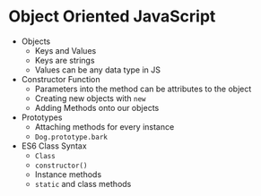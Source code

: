 # Object Oriented JavaScript
- Objects
  - Keys and Values
  - Keys are strings
  - Values can be any data type in JS
- Constructor Function
  - Parameters into the method can be attributes to the object
  - Creating new objects with `new`
  - Adding Methods onto our objects
- Prototypes
  - Attaching methods for every instance
  - `Dog.prototype.bark`
- ES6 Class Syntax
  - `Class`
  - `constructor()`
  - Instance methods
  - `static` and class methods
